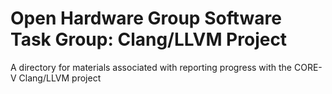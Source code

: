# Open Hardware Group Software Task Group: Clang/LLVM Project

A directory for materials associated with reporting progress with the CORE-V
Clang/LLVM project
